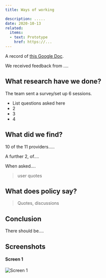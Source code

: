 ```yaml
---
title: Ways of working

description: .....
date: 2020-10-13
related:
  items:
  - text: Prototype
    href: https://...
---
```


A record of [this Google Doc](https://....).

We received feedback from ....

## What research have we done?

The team sent a survey/set up 6 sessions.

* List questions asked here
* 2
* 3
* 4

## What did we find?

10 of the 11 providers.....

A further 2, of....

When asked....

> user quotes


## What does policy say?

> Quotes, discussions

## Conclusion

There should be....

## Screenshots

#### Screen 1
<img src="/images/example-post/02-search-results.png" alt="Screen 1">
